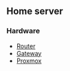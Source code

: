 ## Home server

### Hardware
* [Router](./10_router/SETUP.md)
* [Gateway](./20_gateway/SETUP.md)
* [Proxmox](./30_proxmox/SETUP.md)